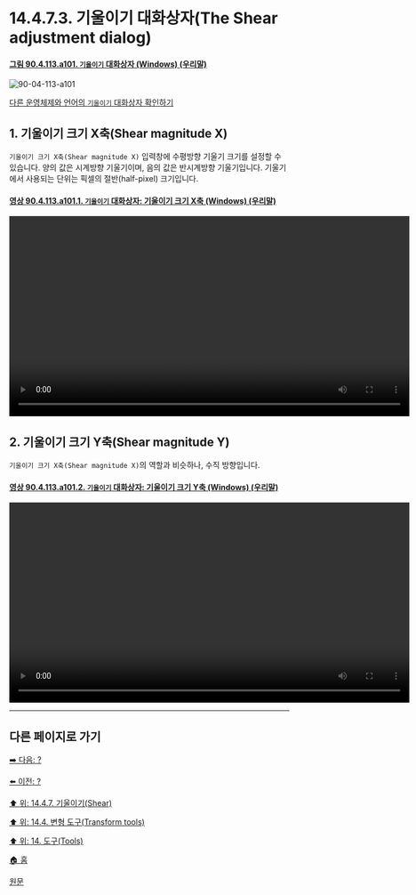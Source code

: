 # 14.4.7.3. 기울이기 대화상자(The Shear adjustment dialog)

<a id="90-04-113-a101"></a>

#### [그림 90.4.113.a101. `기울이기` 대화상자 (Windows) (우리말)](./90-04-113-shear_adjustment.md#90-04-113-a101)
![90-04-113-a101](https://github.com/wonder13662/gimp/assets/15767104/0c6238bc-1dbe-460f-915f-fbf0cb6e35b9)

[다른 운영체제와 언어의 `기울이기` 대화상자 확인하기](./90-04-113-shear_adjustment.md#90-04-113-a102)

## 1. 기울이기 크기 X축(Shear magnitude X)
`기울이기 크기 X축(Shear magnitude X)` 입력창에 수평방향 기울기 크기를 설정할 수 있습니다. 양의 값은 시계방향 기울기이며, 음의 값은 반시계방향 기울기입니다. 기울기에서 사용되는 단위는 픽셀의 절반(half-pixel) 크기입니다.

<a id="90-04-113-a101-01"></a>

#### [영상 90.4.113.a101.1. `기울이기` 대화상자: 기울이기 크기 X축 (Windows) (우리말)](./90-04-113-shear_adjustment.md#90-04-113-a101-01)
<video controls="controls" width="720" src="https://github.com/wonder13662/gimp/assets/15767104/dac06bcd-6fa6-4eda-8e7e-d28bde7e6b5f"></video>

## 2. 기울이기 크기 Y축(Shear magnitude Y)
`기울이기 크기 X축(Shear magnitude X)`의 역할과 비슷하나, 수직 방향입니다.

<a id="90-04-113-a101-02"></a>

#### [영상 90.4.113.a101.2. `기울이기` 대화상자: 기울이기 크기 Y축 (Windows) (우리말)](./90-04-113-shear_adjustment.md#90-04-113-a101-02)
<video controls="controls" width="720" src="https://github.com/wonder13662/gimp/assets/15767104/ea97b924-8c70-4cb6-82c6-7a4b7f2b9f97"></video>

***

## 다른 페이지로 가기

[➡️ 다음: ?]()

[⬅️ 이전: ?]()

[⬆️ 위: 14.4.7. 기울이기(Shear)](./14-04-07-00-shear.md)

[⬆️ 위: 14.4. 변형 도구(Transform tools)](./14-04-00-transform-tools.md)

[⬆️ 위: 14. 도구(Tools)](./14-00-tools.md)

[🏠 홈](./00-home.md)

[원문](https://docs.gimp.org/2.10/ko/gimp-tool-shear.html)